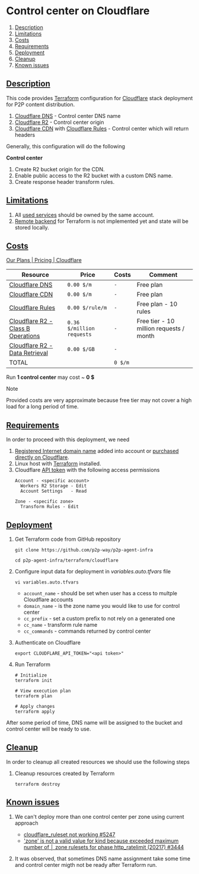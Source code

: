 # Control center on Cloudflare

 1. [Description](#description)
 2. [Limitations](#limitations)
 3. [Costs](#costs)
 4. [Requirements](#requirements)
 5. [Deployment](#deployment)
 6. [Cleanup](#cleanup)
 7. [Known issues](#known-issues)


## [Description](#control-center-on-cloudflare)

 This code provides [Terraform](../readme.md) configuration for [Cloudflare](https://www.cloudflare.com) stack deployment for P2P content distribution.
 1. [Cloudflare DNS](https://www.cloudflare.com/application-services/products/dns/) - Control center DNS name
 2. [Cloudflare R2](https://www.cloudflare.com/developer-platform/products/r2/) - Control center origin
 3. [Cloudflare CDN](https://www.cloudflare.com/application-services/products/cdn/) with [Cloudflare Rules](https://developers.cloudflare.com/rules/) - Control center which will return headers

 Generally, this configuration will do the following

**Control center**
 1. Create R2 bucket origin for the CDN.
 2. Enable public access to the R2 bucket with a custom DNS name.
 3. Create response header transform rules.


## [Limitations](#control-center-on-cloudflare)

 1. All [used services](#description) should be owned by the same account.
 2. [Remote backend](https://developer.hashicorp.com/terraform/language/settings/backends/remote) for Terraform is not implemented yet and state will be stored locally.


## [Costs](#control-center-on-cloudflare)

 [Our Plans | Pricing | Cloudflare](https://www.cloudflare.com/plans/)

 | Resource                                                                            | Price                     | Costs   | Comment                                 |
 | ----------------------------------------------------------------------------------- | ------------------------- | ------- | --------------------------------------- |
 | [Cloudflare DNS](https://www.cloudflare.com/plans/)                                 | `0.00 $/m`                | `-`     | Free plan                               |
 | [Cloudflare CDN](https://www.cloudflare.com/plans/)                                 | `0.00 $/m`                | `-`     | Free plan                               |
 | [Cloudflare Rules](https://www.cloudflare.com/plans/)                               | `0.00 $/rule/m`           | `-`     | Free plan - 10 rules                    |
 | [Cloudflare R2 - Class B Operations](https://developers.cloudflare.com/r2/pricing/) | `0.36 $/million requests` | `-`     | Free tier - 10 million requests / month |
 | [Cloudflare R2 - Data Retrieval](https://developers.cloudflare.com/r2/pricing/)     | `0.00 $/GB`               | `-`     |                                         |
 | TOTAL                                                                               |                           | `0 $/m` |                                         |

 Run **1 control center** may cost ~ **0 $**

 > [!NOTE]
 > Provided costs are very approximate because free tier may not cover a high load for a long period of time.


## [Requirements](#control-center-on-cloudflare)

 In order to proceed with this deployment, we need
 1. [Registered Internet domain name](https://en.wikipedia.org/wiki/Domain_registration) added into account or [purchased directly on Cloudflare](https://developers.cloudflare.com/registrar/get-started/register-domain/).
 2. Linux host with [Terraform](https://developer.hashicorp.com/terraform/install) installed.
 3. Cloudflare [API token](https://developers.cloudflare.com/fundamentals/api/get-started/create-token/) with the following access permissions
    ```
    Account - <specific account>
      Workers R2 Storage - Edit
      Account Settings   - Read

    Zone - <specific zone>
      Transform Rules - Edit
    ```


## [Deployment](#control-center-on-cloudflare)

 1. Get Terraform code from GitHub repository
    ```shell
    git clone https://github.com/p2p-way/p2p-agent-infra

    cd p2p-agent-infra/terraform/cloudflare
    ```

 2. Configure input data for deployment in *variables.auto.tfvars* file
    ```shell
    vi variables.auto.tfvars
    ```
    - `account_name` - should be set when user has a ccess to multple Cloudflare accounts
    - `domain_name` - is the zone name you would like to use for control center
    - `cc_prefix` - set a custom prefix to not rely on a generated one
    - `cc_name` - transform rule name
    - `cc_commands` - commands returned by control center

 3. Authenticate on Cloudflare
    ```shell
    export CLOUDFLARE_API_TOKEN="<api token>"
    ```

 4. Run Terraform
    ```shell
    # Initialize
    terraform init

    # View execution plan
    terraform plan

    # Apply changes
    terraform apply
    ```

 After some period of time, DNS name will be assigned to the bucket and control center will be ready to use.


## [Cleanup](#control-center-on-cloudflare)

 In order to cleanup all created resources we should use the following steps
 1. Cleanup resources created by Terraform
    ```shell
    terraform destroy
    ```


## [Known issues](#control-center-on-cloudflare)

 1. We can't deploy more than one control center per zone using current approach
    - [cloudflare_ruleset not working #5247](https://github.com/cloudflare/terraform-provider-cloudflare/issues/5247)
    - ['zone' is not a valid value for kind because exceeded maximum number of │ zone rulesets for phase http_ratelimit (20217) #3444](https://github.com/cloudflare/terraform-provider-cloudflare/issues/3444)

 2. It was observed, that sometimes DNS name assignment take some time and control center migth not be ready after Terraform run.
